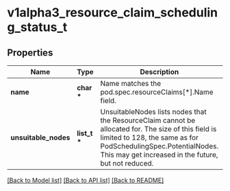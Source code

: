 # v1alpha3_resource_claim_scheduling_status_t

## Properties
Name | Type | Description | Notes
------------ | ------------- | ------------- | -------------
**name** | **char \*** | Name matches the pod.spec.resourceClaims[*].Name field. | 
**unsuitable_nodes** | **list_t \*** | UnsuitableNodes lists nodes that the ResourceClaim cannot be allocated for.  The size of this field is limited to 128, the same as for PodSchedulingSpec.PotentialNodes. This may get increased in the future, but not reduced. | [optional] 

[[Back to Model list]](../README.md#documentation-for-models) [[Back to API list]](../README.md#documentation-for-api-endpoints) [[Back to README]](../README.md)


